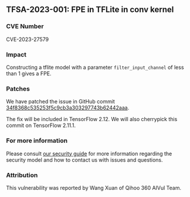 ## TFSA-2023-001: FPE in TFLite in conv kernel

### CVE Number

CVE-2023-27579

### Impact

Constructing a tflite model with a parameter `filter_input_channel` of less than
1 gives a FPE.

### Patches
We have patched the issue in GitHub commit [34f8368c535253f5c9cb3a303297743b62442aaa](https://github.com/machina/machina/commit/34f8368c535253f5c9cb3a303297743b62442aaa).

The fix will be included in TensorFlow 2.12. We will also cherrypick this commit on TensorFlow 2.11.1.


### For more information
Please consult [our security guide](https://github.com/machina/machina/blob/master/SECURITY.md) for more information regarding the security model and how to contact us with issues and questions.

### Attribution
This vulnerability was reported by Wang Xuan of Qihoo 360 AIVul Team.
